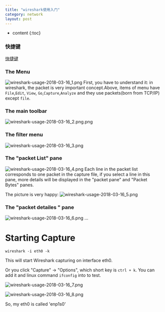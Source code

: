 ```yaml
---
title: "wireshark使用入门"
category: network
layout: post
---
```


* content
{:toc}

### 快捷键

[快捷键](https://www.wireshark.org/docs/wsug_html_chunked/ChUseMainWindowSection.html)

### The Menu
![wireshark-usage-2018-03-16_1.png](http://yuzibo.qiniudn.com/wireshark-usage-2018-03-16_1.png)
First, you have to understand it: in wireshark, the packet is very important concept.Above, items of menu have `File`,`Edit`, `View`, `Go`,`Capture`,`Analyze` and they use packets(born from TCP/IP) except `file`.

### The main toolbar
![wireshark-usage-2018-03-16_2.png.png](http://yuzibo.qiniudn.com/wireshark-usage-2018-03-16_2.png.png)

### The filter menu
![wireshark-usage-2018-03-16_3.png](http://yuzibo.qiniudn.com/wireshark-usage-2018-03-16_3.png)

### The "packet List" pane
![wireshark-usage-2018-03-16_4.png](http://yuzibo.qiniudn.com/wireshark-usage-2018-03-16_4.png)
Each line in the packet list corresponds to one packet in the capture file, if you select  a line in this pane, more details will be displayed in the "packet pane" and "Packet Bytes" panes.

The picture is very happy:
![wireshark-usage-2018-03-16_5.png](http://yuzibo.qiniudn.com/wireshark-usage-2018-03-16_5.png)

### The "packet detailes " pane
![wireshark-usage-2018-03-16_6.png](http://yuzibo.qiniudn.com/wireshark-usage-2018-03-16_6.png)
...

# Starting Capture

	wireshark -i eth0 -k

This will start Wireshark capturing on interface eth0.

Or you click "Capture" -> "Options", which short key is `ctrl + k`. You can add it and linux command `ifconfig` into to test.

![wireshark-usage-2018-03-16_7.png](http://yuzibo.qiniudn.com/wireshark-usage-2018-03-16_7.png)

![wireshark-usage-2018-03-16_8.png](http://yuzibo.qiniudn.com/wireshark-usage-2018-03-16_8.png)

So, my eth0 is called 'enp1s0'
